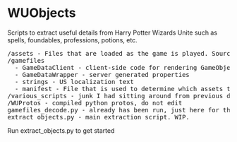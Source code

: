 # WUObjects
Scripts to extract useful details from Harry Potter Wizards Unite such as spells, foundables, professions, potions, etc.

<pre>/assets - Files that are loaded as the game is played. Sourced from /gamefiles/manifest
/gamefiles
  - GameDataClient - client-side code for rendering GameObjects?
  - GameDataWrapper - server generated properties
  - strings - US localization text
  - manifest - File that is used to determine which assets to load
/various_scripts - junk I had sitting around from previous decoding
/WUProtos - compiled python protos, do not edit
gamefiles_decode.py - already has been run, just here for there are updates to GDC/GDW/Strings
extract_objects.py - main extraction script. WIP.</pre>

Run extract_objects.py to get started